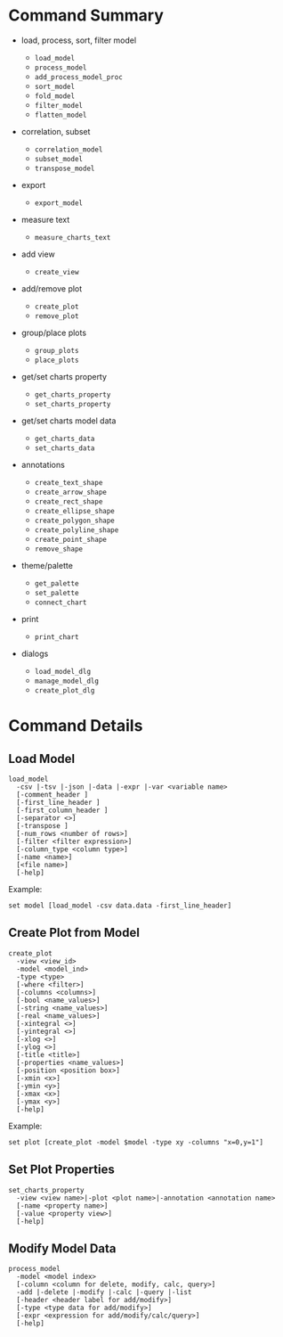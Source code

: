 # Command Summary #
 
 + load, process, sort, filter model
   + `load_model`
   + `process_model`
   + `add_process_model_proc`
   + `sort_model`
   + `fold_model`
   + `filter_model`
   + `flatten_model`

 + correlation, subset
   + `correlation_model`
   + `subset_model`
   + `transpose_model`

 + export
   + `export_model`

 + measure text
   + `measure_charts_text`

 + add view
   + `create_view`

 + add/remove plot
   + `create_plot`
   + `remove_plot`

 + group/place plots
   + `group_plots`
   + `place_plots`

 + get/set charts property
   + `get_charts_property`
   + `set_charts_property`

 + get/set charts model data
   + `get_charts_data`
   + `set_charts_data`

 + annotations
   + `create_text_shape`
   + `create_arrow_shape`
   + `create_rect_shape`
   + `create_ellipse_shape`
   + `create_polygon_shape`
   + `create_polyline_shape`
   + `create_point_shape`
   + `remove_shape`

 + theme/palette
   + `get_palette`
   + `set_palette`
   + `connect_chart`

 + print
   + `print_chart`

 + dialogs
   + `load_model_dlg`
   + `manage_model_dlg`
   + `create_plot_dlg`

# Command Details #

## Load Model ##

```
load_model
  -csv |-tsv |-json |-data |-expr |-var <variable name>
  [-comment_header ]
  [-first_line_header ]
  [-first_column_header ]
  [-separator <>]
  [-transpose ]
  [-num_rows <number of rows>]
  [-filter <filter expression>]
  [-column_type <column type>]
  [-name <name>]
  [<file name>]
  [-help]
```

Example:
```
set model [load_model -csv data.data -first_line_header]
```

## Create Plot from Model ##

```
create_plot
  -view <view_id>
  -model <model_ind>
  -type <type>
  [-where <filter>]
  [-columns <columns>]
  [-bool <name_values>]
  [-string <name_values>]
  [-real <name_values>]
  [-xintegral <>]
  [-yintegral <>]
  [-xlog <>]
  [-ylog <>]
  [-title <title>]
  [-properties <name_values>]
  [-position <position box>]
  [-xmin <x>]
  [-ymin <y>]
  [-xmax <x>]
  [-ymax <y>]
  [-help]
```

Example:
```
set plot [create_plot -model $model -type xy -columns "x=0,y=1"]
```

## Set Plot Properties ##

```
set_charts_property
  -view <view name>|-plot <plot name>|-annotation <annotation name>
  [-name <property name>]
  [-value <property view>]
  [-help]
```

## Modify Model Data ##

```
process_model
  -model <model index>
  [-column <column for delete, modify, calc, query>]
  -add |-delete |-modify |-calc |-query |-list 
  [-header <header label for add/modify>]
  [-type <type data for add/modify>]
  [-expr <expression for add/modify/calc/query>]
  [-help]
```
